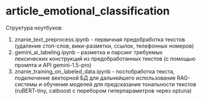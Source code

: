 # article_emotional_classification
Структура ноутбуков:
1) znanie_text_preprocess.ipynb - первичная предобработка текстов (удаление стоп-слов, вики-разметки, ссылок, телефонных номеров)
2) gemini_ai_labeling.ipynb - разметка и парсинг требуемых лексических конструкций из предобработанных текстов (с помощью промпта и API gemini-1.5-pro)
3) znanie_training_on_labeled_data.ipynb - постобработка текста, подключение векторной БД для дальнейшего использования RAG-системы и обучения моделей для предсказания тональности текстов (ruBERT-tiny, catboost с перебором гиперпараметров через optuna)
